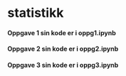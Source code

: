 # statistikk
#### Oppgave 1 sin kode er i oppg1.ipynb
#### Oppgave 2 sin kode er i oppg2.ipynb
#### Oppgave 3 sin kode er i oppg3.ipynb
